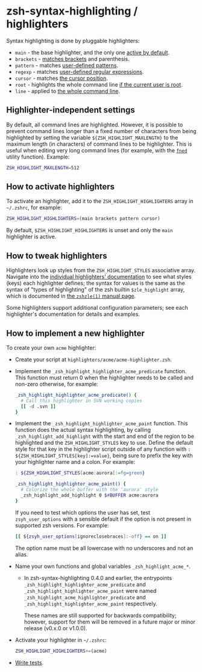 zsh-syntax-highlighting / highlighters
======================================

Syntax highlighting is done by pluggable highlighters:

* `main` - the base highlighter, and the only one [active by default][main].
* `brackets` - [matches brackets][brackets] and parenthesis.
* `pattern` - matches [user-defined patterns][pattern].
* `regexp` - matches [user-defined regular expressions][regexp].
* `cursor` - matches [the cursor position][cursor].
* `root` - highlights the whole command line [if the current user is root][root].
* `line` - applied to [the whole command line][line].

[main]: highlighters/main.md
[brackets]: highlighters/brackets.md
[pattern]: highlighters/pattern.md
[regexp]: highlighters/regexp.md
[cursor]: highlighters/cursor.md
[root]: highlighters/root.md
[line]: highlighters/line.md


Highlighter-independent settings
--------------------------------

By default, all command lines are highlighted.  However, it is possible to
prevent command lines longer than a fixed number of characters from being
highlighted by setting the variable `${ZSH_HIGHLIGHT_MAXLENGTH}` to the maximum
length (in characters) of command lines to be highlighter.  This is useful when
editing very long command lines (for example, with the [`fned`][fned] utility
function).  Example:

[fned]: https://zsh.sourceforge.io/Doc/Release/User-Contributions.html#index-zed

```zsh
ZSH_HIGHLIGHT_MAXLENGTH=512
```


How to activate highlighters
----------------------------

To activate an highlighter, add it to the `ZSH_HIGHLIGHT_HIGHLIGHTERS` array in
`~/.zshrc`, for example:

```zsh
ZSH_HIGHLIGHT_HIGHLIGHTERS=(main brackets pattern cursor)
```

By default, `$ZSH_HIGHLIGHT_HIGHLIGHTERS` is unset and only the `main`
highlighter is active.


How to tweak highlighters
-------------------------

Highlighters look up styles from the `ZSH_HIGHLIGHT_STYLES` associative array.
Navigate into the [individual highlighters' documentation](highlighters/) to
see what styles (keys) each highlighter defines; the syntax for values is the
same as the syntax of "types of highlighting" of the zsh builtin
`$zle_highlight` array, which is documented in [the `zshzle(1)` manual
page][zshzle-Character-Highlighting].

[zshzle-Character-Highlighting]: https://zsh.sourceforge.io/Doc/Release/Zsh-Line-Editor.html#Character-Highlighting

Some highlighters support additional configuration parameters; see each
highlighter's documentation for details and examples.


How to implement a new highlighter
----------------------------------

To create your own `acme` highlighter:

* Create your script at
    `highlighters/acme/acme-highlighter.zsh`.

* Implement the `_zsh_highlight_highlighter_acme_predicate` function.
  This function must return 0 when the highlighter needs to be called and
  non-zero otherwise, for example:

    ```zsh
    _zsh_highlight_highlighter_acme_predicate() {
      # Call this highlighter in SVN working copies
      [[ -d .svn ]]
    }
    ```

* Implement the `_zsh_highlight_highlighter_acme_paint` function.
  This function does the actual syntax highlighting, by calling
  `_zsh_highlight_add_highlight` with the start and end of the region to
  be highlighted and the `ZSH_HIGHLIGHT_STYLES` key to use. Define the default
  style for that key in the highlighter script outside of any function with
  `: ${ZSH_HIGHLIGHT_STYLES[key]:=value}`, being sure to prefix
  the key with your highlighter name and a colon. For example:

    ```zsh
    : ${ZSH_HIGHLIGHT_STYLES[acme:aurora]:=fg=green}

    _zsh_highlight_highlighter_acme_paint() {
      # Colorize the whole buffer with the 'aurora' style
      _zsh_highlight_add_highlight 0 $#BUFFER acme:aurora
    }
    ```

  If you need to test which options the user has set, test `zsyh_user_options`
  with a sensible default if the option is not present in supported zsh
  versions. For example:

    ```zsh
    [[ ${zsyh_user_options[ignoreclosebraces]:-off} == on ]]
    ```

  The option name must be all lowercase with no underscores and not an alias.

* Name your own functions and global variables `_zsh_highlight_acme_*`.

    - In zsh-syntax-highlighting 0.4.0 and earlier, the entrypoints 
        `_zsh_highlight_highlighter_acme_predicate` and
        `_zsh_highlight_highlighter_acme_paint`
        were named
        `_zsh_highlight_acme_highlighter_predicate` and
        `_zsh_highlight_highlighter_acme_paint` respectively.

        These names are still supported for backwards compatibility;
        however, support for them will be removed in a future major or minor release (v0.x.0 or v1.0.0).

* Activate your highlighter in `~/.zshrc`:

    ```zsh
    ZSH_HIGHLIGHT_HIGHLIGHTERS+=(acme)
    ```

* [Write tests](../tests/README.md).
